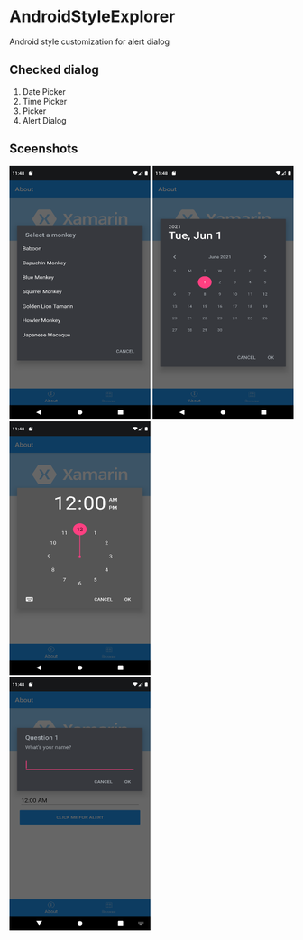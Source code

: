 # AndroidStyleExplorer
Android style customization for alert dialog

## Checked dialog
1) Date Picker
2) Time Picker
3) Picker
4) Alert Dialog


## Sceenshots

<img src="Screenshots/1.1.png" width="250" height="450">  <img src="Screenshots/1.2.png" width="250" height="450">  <img src="Screenshots/1.3.png" width="250" height="450"> <br>
<img src="Screenshots/1.4.png" width="250" height="450">
